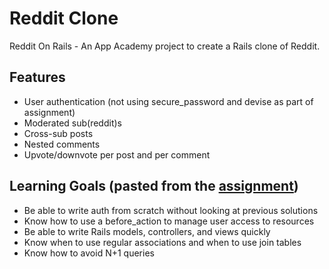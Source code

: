 # Reddit Clone

Reddit On Rails - An App Academy project to create a Rails clone of Reddit.

## Features

- User authentication (not using secure_password and devise as part of assignment)
- Moderated sub(reddit)s
- Cross-sub posts
- Nested comments
- Upvote/downvote per post and per comment

## Learning Goals (pasted from the [assignment](https://open.appacademy.io/learn/full-stack-online/rails/redditclone))
- Be able to write auth from scratch without looking at previous solutions
- Know how to use a before_action to manage user access to resources
- Be able to write Rails models, controllers, and views quickly
- Know when to use regular associations and when to use join tables
- Know how to avoid N+1 queries
